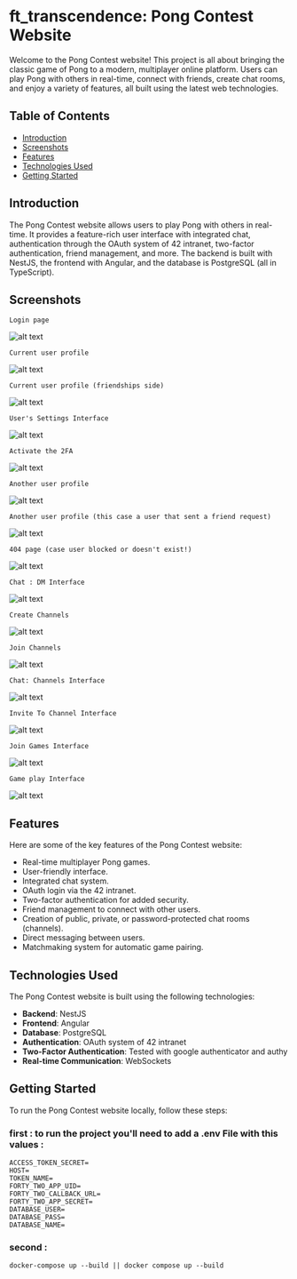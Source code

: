 # ft_transcendence:  Pong Contest Website

Welcome to the Pong Contest website! This project is all about bringing the classic game of Pong to a modern, multiplayer online platform. Users can play Pong with others in real-time, connect with friends, create chat rooms, and enjoy a variety of features, all built using the latest web technologies.

## Table of Contents

- [Introduction](#introduction)
- [Screenshots](#screenshots)
- [Features](#features)
- [Technologies Used](#technologies-used)
- [Getting Started](#getting-started)

## Introduction

The Pong Contest website allows users to play Pong with others in real-time. It provides a feature-rich user interface with integrated chat, authentication through the OAuth system of 42 intranet, two-factor authentication, friend management, and more. The backend is built with NestJS, the frontend with Angular, and the database is PostgreSQL (all in TypeScript).



## Screenshots
```
Login page
```
![alt text](https://github.com/EVBLOOD/ft_transcendence/blob/main/imgs/load%20page.png)

```
Current user profile
```
![alt text](https://github.com/EVBLOOD/ft_transcendence/blob/main/imgs/Profile%20(3).png)

```
Current user profile (friendships side)
```
![alt text](https://github.com/EVBLOOD/ft_transcendence/blob/main/imgs/Profile%20(2).png)

```
User's Settings Interface
```
![alt text](https://github.com/EVBLOOD/ft_transcendence/blob/main/imgs/Settings.png)

```
Activate the 2FA
```
![alt text](https://github.com/EVBLOOD/ft_transcendence/blob/main/imgs/2FA.png)

```
Another user profile
```
![alt text](https://github.com/EVBLOOD/ft_transcendence/blob/main/imgs/Profile.png)

```
Another user profile (this case a user that sent a friend request)
```
![alt text](https://github.com/EVBLOOD/ft_transcendence/blob/main/imgs/Profile%20(1).png)

```
404 page (case user blocked or doesn't exist!)
```
![alt text](https://github.com/EVBLOOD/ft_transcendence/blob/main/imgs/404%20page.png)

```
Chat : DM Interface
```
![alt text](https://github.com/EVBLOOD/ft_transcendence/blob/main/imgs/Chat%20-%20DM.png)

```
Create Channels
```
![alt text](https://github.com/EVBLOOD/ft_transcendence/blob/main/imgs/Chat%20-%20Channels%20(2).png)

```
Join Channels
```
![alt text](https://github.com/EVBLOOD/ft_transcendence/blob/main/imgs/Chat%20-%20Channels%20(1).png)

```
Chat: Channels Interface
```
![alt text](https://github.com/EVBLOOD/ft_transcendence/blob/main/imgs/Chat%20-%20Channels.png)

```
Invite To Channel Interface
```
![alt text](https://github.com/EVBLOOD/ft_transcendence/blob/main/imgs/Invite%20-%20Channels.png)

```
Join Games Interface
```
![alt text](https://github.com/EVBLOOD/ft_transcendence/blob/main/imgs/box%20list%20profile.png)

```
Game play Interface
```
![alt text](https://github.com/EVBLOOD/ft_transcendence/blob/main/imgs/Game.png)

## Features

Here are some of the key features of the Pong Contest website:

- Real-time multiplayer Pong games.
- User-friendly interface.
- Integrated chat system.
- OAuth login via the 42 intranet.
- Two-factor authentication for added security.
- Friend management to connect with other users.
- Creation of public, private, or password-protected chat rooms (channels).
- Direct messaging between users.
- Matchmaking system for automatic game pairing.

## Technologies Used

The Pong Contest website is built using the following technologies:

- **Backend**: NestJS
- **Frontend**: Angular
- **Database**: PostgreSQL
- **Authentication**: OAuth system of 42 intranet
- **Two-Factor Authentication**: Tested with google authenticator and authy
- **Real-time Communication**: WebSockets

## Getting Started

To run the Pong Contest website locally, follow these steps:

### first : to run the project you'll need to add a .env File with this values : 
```
ACCESS_TOKEN_SECRET=
HOST=
TOKEN_NAME=
FORTY_TWO_APP_UID=
FORTY_TWO_CALLBACK_URL=
FORTY_TWO_APP_SECRET=
DATABASE_USER=
DATABASE_PASS=
DATABASE_NAME=
```
### second  : 
```
docker-compose up --build || docker compose up --build
```